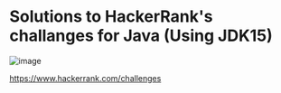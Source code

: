 # Solutions to HackerRank's challanges for Java (Using JDK15)

![image](https://user-images.githubusercontent.com/26250917/182526770-90916b88-60aa-4b9a-abc9-256039257a52.png)


https://www.hackerrank.com/challenges
